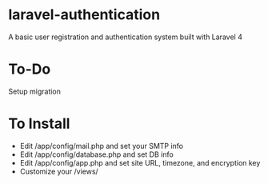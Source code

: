 laravel-authentication
======================

A basic user registration and authentication system built with Laravel 4

To-Do
======================

Setup migration

To Install
======================

* Edit /app/config/mail.php and set your SMTP info
* Edit /app/config/database.php and set DB info
* Edit /app/config/app.php and set site URL, timezone, and encryption key
* Customize your /views/